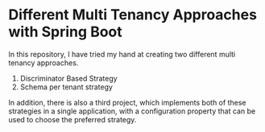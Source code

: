 # Different Multi Tenancy Approaches with Spring Boot
In this repository, I have tried my hand at creating two different multi tenancy approaches.

1. Discriminator Based Strategy
2. Schema per tenant strategy

In addition, there is also a third project, which implements both of these strategies in a single application, with a configuration property that can be used to choose the preferred strategy.
